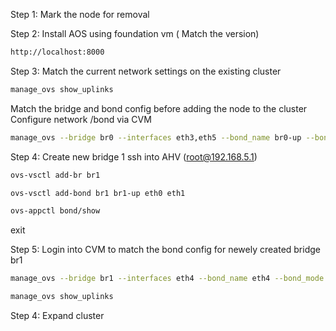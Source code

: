  Step 1:
 Mark the node for removal 
 
 Step 2:
 Install AOS using foundation vm ( Match the version)
 ```sh
 http://localhost:8000
 ```
 
 Step 3:
 Match the current network settings on the existing cluster
  ```sh
 manage_ovs show_uplinks
 ```
 Match the bridge and bond config before adding the node to the cluster
 Configure network /bond via CVM
  ```sh
 manage_ovs --bridge br0 --interfaces eth3,eth5 --bond_name br0-up --bond_mode balance-tcp --lacp_mode fast --lacp_fallback true update_uplinks
 ```
 Step 4:
 Create new bridge 1
 ssh into AHV (root@192.168.5.1)
   ```sh
 ovs-vsctl add-br br1
 ```
  ```sh
 ovs-vsctl add-bond br1 br1-up eth0 eth1
 ```
 ```sh
 ovs-appctl bond/show
 ```
 exit

Step 5:
Login into CVM to match the bond config for newely created bridge br1
 ```sh
manage_ovs --bridge br1 --interfaces eth4 --bond_name eth4 --bond_mode active-backup update_uplinks
```
 ```sh
manage_ovs show_uplinks
```
Step 4:
Expand cluster 
 
 
 
 
